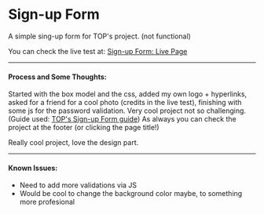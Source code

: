 # Sign-up Form

A simple sing-up form for TOP's project. (not functional)

You can check the live test at: [Sign-up Form: Live Page](https://joaquinarruiz.github.io/sign-up-form/)

-----
#### Process and Some Thoughts:
Started with the box model and the css, added my own logo + hyperlinks, asked for a friend for a cool photo (credits in the live test), finishing with some js for the password validation. Very cool project not so challenging. (Guide used: [TOP's Sign-up Form guide](https://cdn.statically.io/gh/TheOdinProject/curriculum/5f37d43908ef92499e95a9b90fc3cc291a95014c/html_css/project-sign-up-form/sign-up-form.png))
As always you can check the project at the footer (or clicking the page title!)

Really cool project, love the design part.

-----

#### Known Issues:   
- Need to add more validations via JS    
- Would be cool to change the background color maybe, to something more profesional      
